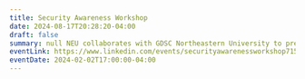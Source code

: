 ```yaml
---
title: Security Awareness Workshop
date: 2024-08-17T20:28:20-04:00
draft: false
summary: null NEU collaborates with GDSC Northeastern University to present an immersive cybersecurity workshop.
eventLink: https://www.linkedin.com/events/securityawarenessworkshop7158264691570393088/
eventDate: 2024-02-02T17:00:00-04:00
---
```

